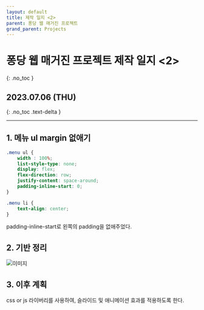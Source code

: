 ```yaml
---
layout: default
title: 제작 일지 <2>
parent: 퐁당 웹 매거진 프로젝트
grand_parent: Projects
---
```


# 퐁당 웹 매거진 프로젝트 제작 일지 <2>
{: .no_toc }

## 2023.07.06 (THU)
{: .no_toc .text-delta }

---

## 1. 메뉴 ul margin 없애기

```css
.menu ul {
    width : 100%;
    list-style-type: none;
    display: flex;
    flex-direction: row;
    justify-content: space-around;
    padding-inline-start: 0;
}

.menu li {
    text-align: center;
}
```

padding-inline-start로 왼쪽의 padding을 없애주었다.

## 2. 기반 정리

![이미지](../../../../assets/images/pongdang/screenshot1.png)

## 3. 이후 계획

css or js 라이버리를 사용하여, 슬라이드 및 애니메이션 효과를 적용하도록 한다.